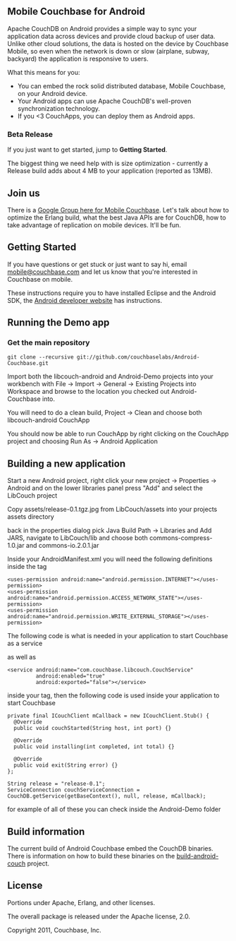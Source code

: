 ## Mobile Couchbase for Android

Apache CouchDB on Android provides a simple way to sync your application data across devices and provide cloud backup of user data. Unlike other cloud solutions, the data is hosted on the device by Couchbase Mobile, so even when the network is down or slow (airplane, subway, backyard) the application is responsive to users.

What this means for you:

* You can embed the rock solid distributed database, Mobile Couchbase, on your Android device.
* Your Android apps can use Apache CouchDB's well-proven synchronization technology.
* If you <3 CouchApps, you can deploy them as Android apps.

### Beta Release

If you just want to get started, jump to **Getting Started**.

The biggest thing we need help with is size optimization - currently a Release build adds about 4 MB to your application (reported as 13MB).

## Join us

There is a [Google Group here for Mobile Couchbase](https://groups.google.com/group/mobile-couchbase). Let's talk about how to optimize the Erlang build, what the best Java APIs are for CouchDB, how to take advantage of replication on mobile devices. It'll be fun.


## Getting Started

If you have questions or get stuck or just want to say hi, email <mobile@couchbase.com> and let us know that you're interested in Couchbase on mobile.

These instructions require you to have installed Eclipse and the Android SDK, the [Android developer website](http://developer.android.com/sdk/installing.html) has instructions.

## Running the Demo app

### Get the main repository

    git clone --recursive git://github.com/couchbaselabs/Android-Couchbase.git

Import both the libcouch-android and Android-Demo projects into your workbench with File -> Import -> General -> Existing Projects into Workspace and browse to the location you checked out Android-Couchbase into.

You will need to do a clean build, Project -> Clean and choose both libcouch-android CouchApp

You should now be able to run CouchApp by right clicking on the CouchApp project and choosing Run As -> Android Application

## Building a new application

Start a new Android project, right click your new project -> Properties -> Android and on the lower libraries panel press "Add" and select the LibCouch project

Copy assets/release-0.1.tgz.jpg from LibCouch/assets into your projects assets directory

back in the properties dialog pick Java Build Path -> Libraries and Add JARS, navigate to LibCouch/lib and choose both commons-compress-1.0.jar and commons-io.2.0.1.jar

Inside your AndroidManifest.xml you will need the following definitions inside the <manifest> tag

    <uses-permission android:name="android.permission.INTERNET"></uses-permission>
    <uses-permission android:name="android.permission.ACCESS_NETWORK_STATE"></uses-permission>
    <uses-permission android:name="android.permission.WRITE_EXTERNAL_STORAGE"></uses-permission>

The following code is what is needed in your application to start Couchbase as a service

as well as

    <service android:name="com.couchbase.libcouch.CouchService"
             android:enabled="true"
             android:exported="false"></service>

inside your <application> tag, then the following code is used inside your application to start Couchbase

    private final ICouchClient mCallback = new ICouchClient.Stub() {
      @Override
      public void couchStarted(String host, int port) {}

      @Override
      public void installing(int completed, int total) {}

      @Override
      public void exit(String error) {}
    };

    String release = "release-0.1";
    ServiceConnection couchServiceConnection = CouchDB.getService(getBaseContext(), null, release, mCallback);

for example of all of these you can check inside the Android-Demo folder

## Build information

The current build of Android Couchbase embed the CouchDB binaries. There is information on how to build these binaries on the [build-android-couch](https://github.com/couchbaselabs/build-android-couch) project.

## License

Portions under Apache, Erlang, and other licenses.

The overall package is released under the Apache license, 2.0.

Copyright 2011, Couchbase, Inc.
